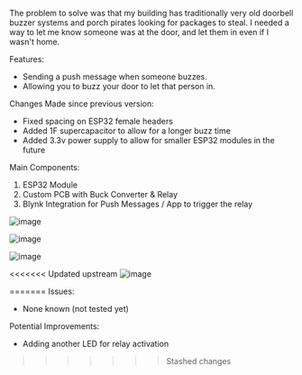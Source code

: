 The problem to solve was that my building has traditionally very old doorbell buzzer systems and porch pirates looking for packages to steal. I needed a way to let me know someone was at the door, and let them in even if I wasn't home.

Features:
- Sending a push message when someone buzzes.
- Allowing you to buzz your door to let that person in.

Changes Made since previous version:
- Fixed spacing on ESP32 female headers
- Added 1F supercapacitor to allow for a longer buzz time
- Added 3.3v power supply to allow for smaller ESP32 modules in the future

Main Components:
1. ESP32 Module
2. Custom PCB with Buck Converter & Relay
4. Blynk Integration for Push Messages / App to trigger the relay

![image](https://github.com/user-attachments/assets/60e22c8a-bd46-43ee-820d-4f76c3db4855)

![image](https://github.com/user-attachments/assets/04587388-e9cd-473e-b699-7f0da59775b4)

![image](https://github.com/user-attachments/assets/cf17f2ba-4e5b-45bb-80f2-6a703f44449e)

<<<<<<< Updated upstream
![image](https://github.com/user-attachments/assets/6f256b64-f1e1-4c13-b102-c8b284c9dc0b)

=======
Issues:
- None known (not tested yet)

Potential Improvements:
- Adding another LED for relay activation
>>>>>>> Stashed changes

